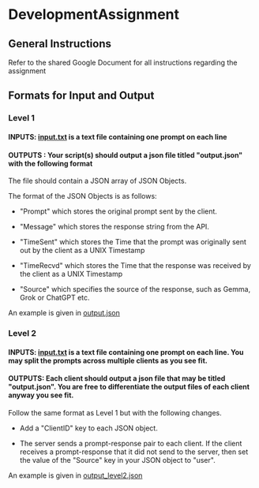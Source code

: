 # DevelopmentAssignment

## General Instructions

Refer to the shared Google Document for all instructions regarding the assignment

## Formats for Input and Output

### Level 1

#### INPUTS: [input.txt](input.txt) is a text file containing one prompt on each line

#### OUTPUTS : Your script(s) should output a json file titled "output.json" with the following format

The file should contain a JSON array of JSON Objects.

The format of the JSON Objects is as follows:

- "Prompt" which stores the original prompt sent by the client.

- "Message" which stores the response string from the API.

- "TimeSent" which stores the Time that the prompt was originally sent out by the client as a UNIX Timestamp

- "TimeRecvd" which stores the Time that the response was received by the client as a UNIX Timestamp

- "Source" which specifies the source of the response, such as Gemma, Grok or ChatGPT etc.  

An example is given in [output.json](output.json)

### Level 2

#### INPUTS: [input.txt](input.txt) is a text file containing one prompt on each line. You may split the prompts across multiple clients as you see fit.

#### OUTPUTS: Each client should output a json file that may be titled "output.json". You are free to differentiate the output files of each client anyway you see fit. 

Follow the same format as Level 1 but with the following changes.

- Add a "ClientID" key to each JSON object.

- The server sends a prompt-response pair to each client. If the client receives a prompt-response that it did not send to the server, then set the value of the "Source" key in your JSON object to "user".

An example is given in [output_level2.json](output_level2.json)